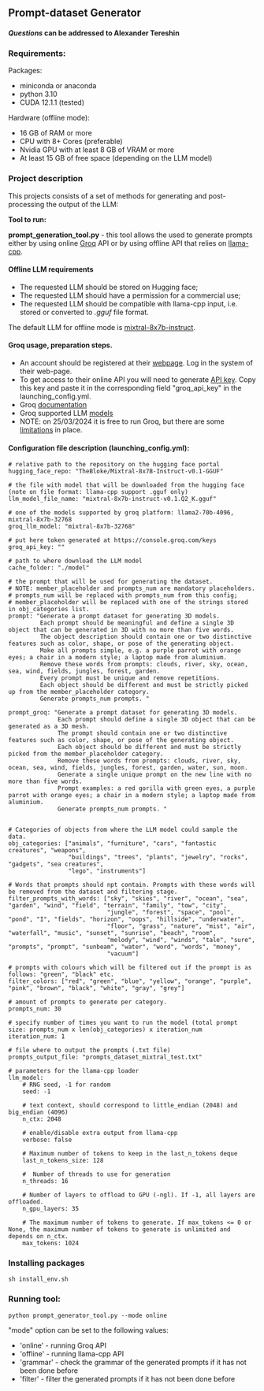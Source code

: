 ## Prompt-dataset Generator
#### *Questions* can be addressed to Alexander Tereshin

### Requirements:

Packages:
- miniconda or anaconda
- python 3.10
- CUDA 12.1.1 (tested)

Hardware (offline mode):

- 16 GB of RAM or more
- CPU with 8+ Cores (preferable)
- Nvidia GPU with at least 8 GB of VRAM or more
- At least 15 GB of free space (depending on the LLM model)

### Project description
This projects consists of a set of methods for generating and post-processing the output of the LLM: 

**Tool to run:**

**prompt_generation_tool.py** - this tool allows the used to generate prompts either by using online [Groq](https://groq.com/) API
or by using offline API that relies on [llama-cpp](https://github.com/abetlen/llama-cpp-python).

#### Offline LLM requirements
 
- The requested LLM should be stored on Hugging face;
- The requested LLM should have a permission for a commercial use;
- The requested LLM should be compatible with llama-cpp input, i.e. stored or converted to *.gguf* file format.

The default LLM for offline mode is [mixtral-8x7b-instruct](https://huggingface.co/TheBloke/Mixtral-8x7B-Instruct-v0.1-GGUF).


#### Groq usage, preparation steps.

- An account should be registered at their [webpage](https://groq.com/). Log in the system of their web-page.
- To get access to their online API you will need to generate [API key](https://console.groq.com/keys). Copy this key
and paste it in the corresponding field "groq_api_key" in the launching_config.yml.
- Groq [documentation](https://console.groq.com/docs/quickstart)
- Groq supported LLM [models](https://console.groq.com/docs/models) 
- NOTE: on 25/03/2024 it is free to run Groq, but there are some [limitations](https://console.groq.com/docs/rate-limits) in place.


#### Configuration file description (launching_config.yml):
```shell
# relative path to the repository on the hugging face portal
hugging_face_repo: "TheBloke/Mixtral-8x7B-Instruct-v0.1-GGUF"

# the file with model that will be downloaded from the hugging face (note on file format: llama-cpp support .gguf only)
llm_model_file_name: "mixtral-8x7b-instruct-v0.1.Q2_K.gguf"

# one of the models supported by groq platform: llama2-70b-4096, mixtral-8x7b-32768
groq_llm_model: "mixtral-8x7b-32768"

# put here token generated at https://console.groq.com/keys
groq_api_key: ""

# path to where download the LLM model
cache_folder: "./model"

# the prompt that will be used for generating the dataset.
# NOTE: member_placeholder and prompts_num are mandatory placeholders.
# prompts_num will be replaced with prompts_num from this config;
# member_placeholder will be replaced with one of the strings stored in obj_categories list.
prompt: "Generate a prompt dataset for generating 3D models. 
         Each prompt should be meaningful and define a single 3D object that can be generated in 3D with no more than five words. 
         The object description should contain one or two distinctive features such as color, shape, or pose of the generating object. 
         Make all prompts simple, e.g. a purple parrot with orange eyes; a chair in a modern style; a laptop made from aluminium.  
         Remove these words from prompts: clouds, river, sky, ocean, sea, wind, fields, jungles, forest, garden.
         Every prompt must be unique and remove repetitions.
         Each object should be different and must be strictly picked up from the member_placeholder category. 
         Generate prompts_num prompts. "

prompt_groq: "Generate a prompt dataset for generating 3D models. 
              Each prompt should define a single 3D object that can be generated as a 3D mesh. 
              The prompt should contain one or two distinctive features such as color, shape, or pose of the generating object.  
              Each object should be different and must be strictly picked from the member_placeholder category. 
              Remove these words from prompts: clouds, river, sky, ocean, sea, wind, fields, jungles, forest, garden, water, sun, moon. 
              Generate a single unique prompt on the new line with no more than five words.
              Prompt examples: a red gorilla with green eyes, a purple parrot with orange eyes; a chair in a modern style; a laptop made from aluminium. 
              Generate prompts_num prompts. "


# Categories of objects from where the LLM model could sample the data.
obj_categories: ["animals", "furniture", "cars", "fantastic creatures", "weapons",
                 "buildings", "trees", "plants", "jewelry", "rocks", "gadgets", "sea creatures",
                 "lego", "instruments"]

# Words that prompts should npt contain. Prompts with these words will be removed from the dataset and filtering stage.
filter_prompts_with_words: ["sky", "skies", "river", "ocean", "sea", "garden", "wind", "field", "terrain", "family", "tow", "city",
                            "jungle", "forest", "space", "pool", "pond", "I", "fields", "horizon", "oops", "hillside", "underwater",
                            "floor", "grass", "nature", "mist", "air", "waterfall", "music", "sunset", "sunrise", "beach", "room",
                            "melody", "wind", "winds", "tale", "sure", "prompts", "prompt", "sunbeam", "water", "word", "words", "money",
                            "vacuum"]

# prompts with colours which will be filtered out if the prompt is as follows: "green", "black" etc.
filter_colors: ["red", "green", "blue", "yellow", "orange", "purple", "pink", "brown", "black", "white", "gray", "grey"]

# amount of prompts to generate per category.
prompts_num: 30

# specify number of times you want to run the model (total prompt size: prompts_num x len(obj_categories) x iteration_num
iteration_num: 1

# file where to output the prompts (.txt file)
prompts_output_file: "prompts_dataset_mixtral_test.txt"

# parameters for the llama-cpp loader
llm_model:
    # RNG seed, -1 for random
    seed: -1

    # text context, should correspond to little_endian (2048) and big_endian (4096)
    n_ctx: 2048

    # enable/disable extra output from llama-cpp
    verbose: false

    # Maximum number of tokens to keep in the last_n_tokens deque
    last_n_tokens_size: 128

    #  Number of threads to use for generation
    n_threads: 16

    # Number of layers to offload to GPU (-ngl). If -1, all layers are offloaded.
    n_gpu_layers: 35

    # The maximum number of tokens to generate. If max_tokens <= 0 or None, the maximum number of tokens to generate is unlimited and depends on n_ctx.
    max_tokens: 1024

```

### Installing packages
```commandline
sh install_env.sh
```

### Running tool:
```commandline
python prompt_generator_tool.py --mode online
```
"mode" option can be set to the following values:

- 'online'  - running Groq API
- 'offline' - running llama-cpp API
- 'grammar' - check the grammar of the generated prompts if it has not been done before
- 'filter'  - filter the generated prompts if it has not been done before
